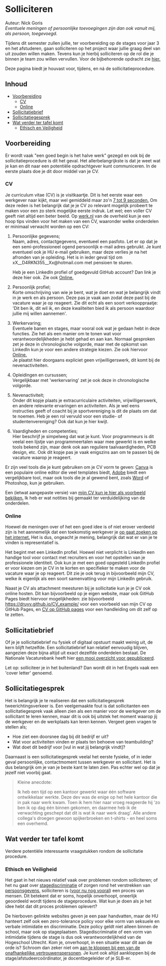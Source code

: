 # Solliciteren
<!-- no toc -->

Auteur: Nick Goris<br>
_Eventuele meningen of persoonlijke toevoegingen zijn dan ook vanuit mij, als persoon, toegevoegd._

Tijdens dit semester zullen jullie, ter voorbereiding op de stages voor jaar 3 en het afstuderen, gaan solliciteren op het project waar jullie graag deel van uit zouden willen maken. Tevens kun je hierbij solliciteren op de rol die je binnen je team zou willen vervullen. Voor de bijbehorende opdracht zie [hier.](./1_Opdracht_Solliciteren.md)

Deze pagina biedt je houvast voor, tijdens, en ná de sollicitatieprocedure.



## Inhoud
<!-- no toc -->
- [Voorbereiding](#voorbereiding)
  - [CV](#cv)
  - [Online](#online)
- [Sollicitatiebrief](#sollicitatiebrief)
- [Sollicitatiegesprek](#sollicitatiegesprek)
- [Wat verder ter tafel komt](#wat-verder-ter-tafel-komt)
  - [Ethisch en Veiligheid](#ethisch-en-veiligheid)


## Voorbereiding

Er wordt vaak "een goed begin is het halve werk" gezegd en ook bij de sollicitatieprocedure is dit het geval. Het allerbelangrijkste is dat je weet wat je kan en dit naar een potentiële opdrachtgever kunt communiceren. In de eerste plaats doe je dit door middel van je CV.

### CV

Je curriculum vitae (CV) is je visitkaartje. Dit is het eerste waar een werkgever naar kijkt, maar wel gemiddeld maar zo'n [7 tot 9 seconden.](https://www.tealhq.com/post/how-long-recruiters-spend-reviewing-resume) Om deze reden is het belangrijk dat je je CV zo relevant mogelijk probeert te maken voor een zo sterk mogelijke eerste indruk. Let wel; een voller CV geeft niet altijd een beter beeld. Op [werk.nl](https://www.werk.nl/werkzoekenden/solliciteren/tips/cv/index.aspx) van de overheid kun je een hoop tips vinden voor het maken van een CV, waaronder welke onderdelen er minimaal verwacht worden op een CV:

1. Persoonlijke gegevens;<br>
    Naam, adres, contactgegevens, eventueel een pasfoto. Let er op dat je een semi-professioneel ogend persoonlijk e-mail adres gebruikt. Je kunt eventueel ook je HU e-mail gebruiken, maar deze verlies je na het afronden van je opleiding. Het is in ieder geval tijd om xX__D4RKN355<span>__Xx@hotmai<span>l.c<span>om met pensioen te sturen. 

    Heb je een LinkedIn profiel of goedgevuld GitHub account? Dan link je deze hier ook. Zie ook [Online.](#online)
2. Persoonlijk profiel;<br>
    Korte omschrijving van wie je bent, wat je doet en wat je belangrijk vindt in je werk en als persoon. Deze pas je vaak aan zodat deze past bij de vacature waar je op reageert. Zie dit echt als een soort verkooppraatje: 'Dit ben ik, dit wil ik, en deze kwaliteiten bied ik als persoon waardoor jullie mij willen aannemen'.
3. Werkervaring;<br>
    Eventuele banen en stages, maar vooral ook wat je gedaan hebt in deze functies. Zie het als een manier om te tonen wat voor verantwoordelijkheden je hebt gehad en aan kan. Normaal gesproken zet je deze in chronologische volgorde, maar met de opkomst van LinkedIn kun je voor een andere strategie kiezen. Zie ook hiervoor [Online.](#online)<br>
    Je plaatst hier doorgaans expliciet geen vrijwilligerswerk, dit komt bij de nevenactiviteiten.
4. Opleidingen en cursussen;<br>
    Vergelijkbaar met 'werkervaring' zet je ook deze in chronologische volgorde. 
5. Nevenactiviteit;<br>
    Onder dit kopje plaats je extracurriculaire activiteiten, vrijwilligerswerk, en andere relevante ervaringen en activiteiten. Als je wel eens instructies geeft of coacht bij je sportvereniging is dít de plaats om dat te noemen. Heb je een rol vervuld voor een studie- of studentenvereniging? Ook dat kun je hier kwijt.
6. Vaardigheden en competenties;<br>
    Hier beschrijf je simpelweg dat wat je kunt. Voor programmeurs is dit veelal een lijstje van programmeertalen waar mee gewerkt is en welke tools bekend zijn, maar denk ook aan reguliere taalvaardigheden, PCB design, etc. Ook dit kopje pas je vaak enigszins aan om te passen bij de vacature waarop je reageert. 

Er zijn veel tools die je kunt gebruiken om je CV vorm te geven: [Canva](https://www.canva.com/nl_nl/maken/curriculum-vitae/) is een populaire online editor die veel templates biedt, [Adobe](https://www.adobe.com/express/create/resume/cv) biedt een vergelijkbare tool, maar ook tools die je al gewend bent, zoals [Word](https://create.microsoft.com/en-us/templates/resumes) of Photoshop, kun je gebruiken.

Een (ietwat aangepaste versie) van [mijn CV kun je hier als voorbeeld bekijken.](CV_Nick_HU_Beschreven.pdf) Ik heb er wat notities bij gemaakt ter verduidelijking van de onderdelen.

### Online

Hoewel de meningen over of het een goed idee is of niet erover verdeeld zijn is het aannemelijk dat een toekomstig werkgever je [op gaat zoeken op het internet.](https://www.linkedin.com/pulse/how-employers-analyze-candidates-social-networks-what-do-cv2vc/) Het is dus, ongeacht je mening, belangrijk dat wat er van je te vinden is representatief is. 

Het begint met een LinkedIn profiel. Hoewel niet verplicht is LinkedIn een handige tool voor contact met recruiters en voor het opstellen van je professionele identiteit. Ook kun je met een goed opgesteld LinkedIn profiel er voor kiezen om je CV in te korten en specifieker te maken voor de vacature waar je op reageert. Dit zie je ook terug in bijvoorbeeld mijn CV, welke ik eigenlijk als een soort samenvatting voor mijn LinkedIn gebruik.

Naast je CV als attachment meesturen bij je sollicitatie kun je je CV ook online hosten. Dit kan bijvoorbeeld op je eigen website, maar ook GitHub Pages biedt hiervoor mogelijkheden: zie bijvoorbeeld https://druyv.github.io/CV_example/ voor een voorbeeld van mijn CV op GitHub Pages, en [CV op GitHub pages](GitHub_Pages.md) voor een handleiding om dit zelf op te zetten.

## Sollicitatiebrief

Of je je sollicitatiebrief nu fysiek of digitaal opstuurt maakt weinig uit, de kern blijft hetzelfde. Een sollicitatiebrief kan relatief eenvoudig blijven, aangezien deze bijna altijd uit exact dezelfde onderdelen bestaat. De Nationale Vacaturebank heeft hier [een mooi overzicht voor gepubliceerd](https://www.nationalevacaturebank.nl/carriere/motivatiebrief/motivatiebrief-voorbeeld/opbouw-sollicitatiebrief).

Let op: solliciteer je in het buitenland? Dan wordt dit in het Engels vaak een 'cover letter' genoemd.

## Sollicitatiegesprek

Het is belangrijk je te realiseren dat een sollicitatiegesprek tweerichtingsverkeer is. Een veelgemaakte fout is dat sollicitanten een sollicitatiegesprek vaak alleen zien als een manier voor de werkgever om de sollicitant te leren kennen, maar dit is ook bij uitstek het moment waarop jij de werkgever en de werkplaats kan leren kennen. Vergeet geen vragen te stellen als;
- Hoe ziet een doorsnee dag bij dit bedrijf er uit? 
- Wat voor activiteiten vinden er plaats ten behoeve van teambuilding?
- Wat doet dit bedrijf voor [vul in wat jij belangrijk vindt]?

Daarnaast is een sollicitatiegesprek veelal het eerste fysieke, of in ieder geval persoonlijke, contactmoment tussen werkgever en sollicitant. Het is dus belangrijk om je van je beste kant te laten zien. Pas echter wel op dat je jezelf niet voorbij gaat. 

> Kleine anecdote: 
> 
> Ik heb een tijd op een kantoor gewerkt waar één software ontwikkelaar werkte. Deze dev was de enige op het hele kantoor die in pak naar werk kwam. Toen ik hem hier naar vroeg reageerde hij 'zo ben ik op dag één binnen gekomen, en daarmee heb ik de verwachting geschept dat dit is wat ik naar werk draag'. Alle andere collega's droegen gewoon spijkerbroeken en t-shirts - en heel soms een overhemd.

## Wat verder ter tafel komt

Verdere potentiële interessante vraagstukken rondom de sollicitatie procedure.

### Ethisch en Veiligheid

Het gaat in het nieuws relatief vaak over problemen rondom solliciteren; of het nu gaat over [stagediscriminatie](https://www.mensenrechten.nl/voorlichting/campagne/stop-stagediscriminatie) of zorgen rond het verstrekken van [persoonsgevens](https://www.autoriteitpersoonsgegevens.nl/themas/werk-en-uitkering/sollicitaties/persoonsgegevens-van-sollicitanten), solliciteren is ([voor nu nog vooral](https://www.indeed.com/career-advice/resumes-cover-letters/automated-screening-resume)) een proces van mensen. Dit betekent dat er soms, hopelijk onverhoopt, oneerlijk geoordeeld wordt tijdens de stageprocedure. Wat kun je doen als je het idee hebt dat dit proces problemen oplevert?

De hierboven gelinkte websites geven je een paar handvatten, maar de HU hanteert zelf ook een zero-tolerance policy voor elke vorm van seksuele en verbale intimidatie en discriminatie. Deze policy geldt niet alleen binnen de school, maar ook op stageplaatsen. Stagediscriminatie of een vorm van intimidatie tijdens de stage is dus ook verantwoordelijkheid van de Hogeschool Utrecht. Kom je, onverhoopt, in een situatie waar dit aan de orde is? Schroom dan zeker niet om [aan te kloppen bij een van de onafhankelijke vertrouwenspersonen](https://wegwijs.hu.nl/ondersteuning/begeleiders/vertrouwenspersoon/vertrouwenspersoon). Je kunt ook altijd aankloppen bij de stage/afstudeercoördinator, je docentbegeleider of je SLB-er. 
